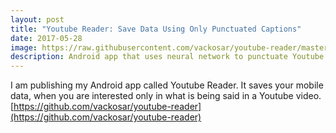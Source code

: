 ```yaml
---
layout: post
title: "Youtube Reader: Save Data Using Only Punctuated Captions"
date: 2017-05-28
image: https://raw.githubusercontent.com/vackosar/youtube-reader/master/store/featured.png
description: Android app that uses neural network to punctuate Youtube video captions to be used with any text to speech software.
---
```


I am publishing my Android app called Youtube Reader. It saves your mobile data, when you are interested only in what is being said in a Youtube video.
[https://github.com/vackosar/youtube-reader](https://github.com/vackosar/youtube-reader)

